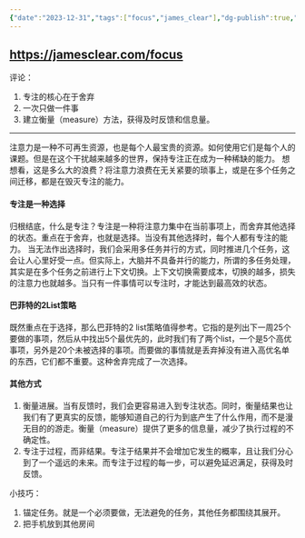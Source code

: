 ```yaml
---
{"date":"2023-12-31","tags":["focus","james_clear"],"dg-publish":true,"permalink":"/阅读笔记/如何提高注意力/","dgPassFrontmatter":true,"noteIcon":"1","created":"2023-12-31T17:24:22.227+08:00","updated":"2023-12-31T22:22:07.475+08:00"}
---
```


https://jamesclear.com/focus
---
评论：
1. 专注的核心在于舍弃
2. 一次只做一件事
3. 建立衡量（measure）方法，获得及时反馈和信息量。

---
注意力是一种不可再生资源，也是每个人最宝贵的资源。如何使用它们是每个人的课题。但是在这个干扰越来越多的世界，保持专注正在成为一种稀缺的能力。
想想看，这是多么大的浪费？将注意力浪费在无关紧要的琐事上，或是在多个任务之间迁移，都是在毁灭专注的能力。

#### 专注是一种选择
归根结底，什么是专注？专注是一种将注意力集中在当前事项上，而舍弃其他选择的状态。重点在于舍弃，也就是选择。当没有其他选择时，每个人都有专注的能力。
当无法作出选择时，我们会采用多任务并行的方式，同时推进几个任务，这会让人心里好受一点。但实际上，大脑并不具备并行的能力，所谓的多任务处理，其实是在多个任务之前进行上下文切换。上下文切换需要成本，切换的越多，损失的注意力也就越多。当只有一件事情可以专注时，才能达到最高效的状态。

#### 巴菲特的2List策略
既然重点在于选择，那么巴菲特的2 list策略值得参考。它指的是列出下一周25个要做的事项，然后从中找出5个最优先的，此时我们有了两个list，一个是5个高优事项，另外是20个未被选择的事项。而要做的事情就是丢弃掉没有进入高优名单的东西，它们都不重要。这种舍弃完成了一次选择。

#### 其他方式
1. 衡量进展。当有反馈时，我们会更容易进入到专注状态。同时，衡量结果也让我们有了更真实的反馈，能够知道自己的行为到底产生了什么作用，而不是漫无目的的游走。衡量（measure）提供了更多的信息量，减少了执行过程的不确定性。
2. 专注于过程，而非结果。专注于结果并不会增加它发生的概率，且让我们分心到了一个遥远的未来。而专注于过程的每一步，可以避免延迟满足，获得及时反馈。

小技巧：
1. 锚定任务。就是一个必须要做，无法避免的任务，其他任务都围绕其展开。
2. 把手机放到其他房间

